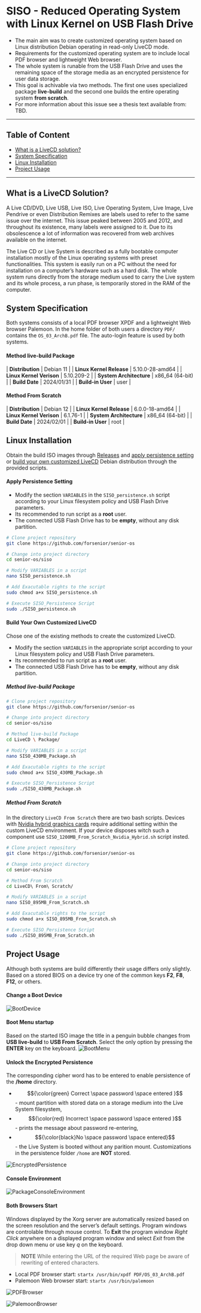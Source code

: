 # SISO - Reduced Operating System with Linux Kernel on USB Flash Drive

- The main aim was to create customized operating system based on Linux distribution Debian operating in read-only LiveCD mode. 
- Requirements for the customized operating system are to include local PDF browser and lightweight Web browser. 
- The whole system is runable from the USB Flash Drive and uses the remaining space of the storage media as an encrypted persistence for user data storage. 
- This goal is achivable via two methods. The first one uses specialized package  **live-build** and the second one builds the entire operating system **from scratch**. 
- For more information about this issue see a thesis text available from: TBD.

---

## Table of Content
- [What is a LiveCD solution?](#what-is-a-livecd-solution)
- [System Specification](#system-specification)
- [Linux Installation](#linux-installation)
- [Project Usage](#project-usage)

---

## What is a LiveCD Solution?
A Live CD/DVD, Live USB, Live ISO, Live Operating System, Live Image, Live
Pendrive or even Distribution Remixes are labels used to refer to the same issue over the internet. This issue peaked between 2005 and 2012, and throughout its existence, many labels were assigned to it. Due to its obsolescence a lot of information was recovered from web archives available on the internet.

The Live CD or Live System is described as a fully bootable computer installation mostly of the Linux operating systems with preset functionalities. This system is easily run on a PC without the need for installation on a computer’s hardware such as a hard disk. The whole system runs directly from the storage medium used to carry the Live system and its whole process, a run phase, is temporarily stored in the RAM of the computer.

## System Specification
Both systems consists of a local PDF browser XPDF and a lightweight Web browser Palemoon. In the home folder of both users a directory `PDF/` contains the `OS_03_ArchB.pdf` file. The auto-login feature is used by both systems.

#### Method live-build Package
| **Distribution** | Debian 11 |
| **Linux Kernel Release** | 5.10.0-28-amd64 |
| **Linux Kernel Verison** | 5.10.209-2 |
| **System Architecture** | x86_64 (64-bit) |
| **Build Date** | 2024/01/31 |
| **Build-in User** | user |


#### Method From Scratch
| **Distribution** | Debian 12 |
| **Linux Kernel Release** | 6.0.0-18-amd64 |
| **Linux Kernel Verison** | 6.1.76-1 |
| **System Architecture** | x86_64 (64-bit) |
| **Build Date** | 2024/02/01 |
| **Build-in User** | root |

## Linux Installation
Obtain the build ISO images through [Releases](https://github.com/forsenior/senior-os/releases) and [apply persistence setting](#apply-persistence-setting) or [build your own customized LiveCD](#build-your-own-customized-livecd) Debian distribution through the provided scripts. 

#### Apply Persistence Setting
- Modify the section `VARIABLES` in the `SISO_persistence.sh` script according to your Linux filesystem policy and USB Flash Drive parameters. 
- Its recommended to run script as a **root** user.
- The connected USB Flash Drive has to be **empty**, without any disk partition.

```bash
# Clone project repository
git clone https://github.com/forsenior/senior-os

# Change into project directory
cd senior-os/siso

# Modify VARIABLES in a script
nano SISO_persistence.sh

# Add Exacutable rights to the script 
sudo chmod a+x SISO_persistence.sh 

# Execute SISO_Persistence Script
sudo ./SISO_persistence.sh
```

#### Build Your Own Customized LiveCD
Chose one of the existing methods to create the customized LiveCD.

- Modify the section `VARIABLES` in the appropriate script according to your Linux filesystem policy and USB Flash Drive parameters.
- Its recommended to run script as a **root** user.
- The connected USB Flash Drive has to be **empty**, without any disk partition.

##### Method live-build Package
```bash
# Clone project repository
git clone https://github.com/forsenior/senior-os

# Change into project directory
cd senior-os/siso

# Method live-build Package
cd LiveCD \ Package/

# Modify VARIABLES in a script
nano SISO_430MB_Package.sh

# Add Exacutable rights to the script 
sudo chmod a+x SISO_430MB_Package.sh 

# Execute SISO_Persistence Script
sudo ./SISO_430MB_Package.sh
```

##### Method From Scratch
In the directory `LiveCD From Scratch` there are two bash scripts. Devices with [Nvidia hybrid graphics cards](https://wiki.debian.org/NvidiaGraphicsDrivers#NVIDIA_Proprietary_Driver) require additional setting within the custom LiveCD environment. If your device disposes witch such a component use `SISO_1200MB_From_Scratch_Nvidia_Hybrid.sh` script insted.

```bash
# Clone project repository
git clone https://github.com/forsenior/senior-os

# Change into project directory
cd senior-os/siso

# Method From Scratch
cd LiveCD\ From\ Scratch/

# Modify VARIABLES in a script
nano SISO_895MB_From_Scratch.sh

# Add Exacutable rights to the script 
sudo chmod a+x SISO_895MB_From_Scratch.sh 

# Execute SISO_Persistence Script
sudo ./SISO_895MB_From_Scratch.sh

```

## Project Usage
Although both systems are build differently their usage differs only slightly. Based on a stored BIOS on a device try one of the common keys **F2**, **F8**, **F12**, or others.

#### Change a Boot Device 
![BootDevice](https://github.com/forsenior/senior-os/blob/main/siso/LiveCD%20From%20Scratch/Screens/SISO_1_Boot.png)

#### Boot Menu startup
Based on the started ISO image the title in a penguin bubble changes from **USB live-build** to **USB From Scratch**. Select the only option by pressing the **ENTER** key on the keyboard.
![BootMenu](https://github.com/forsenior/senior-os/blob/main/siso/LiveCD%20Package/Screens/SISO_2_Grub.png)

#### Unlock the Encrypted Persistence
The corresponding cipher word has to be entered to enable persistence of the **/home** directory.

- $${\color{green} Correct \space password \space entered }$$ - mount partition with stored data on a storage medium into the Live System filesystem,
- $${\color{red} Incorrect \space password \space entered }$$ - prints the message about password re-entering, 
- $${\color{black}No \space password \space entered}$$ - the Live System is booted without any parition mount. Customizations in the persistence folder `/home` are **NOT** stored.

![EncryptedPersistence](https://github.com/forsenior/senior-os/blob/main/siso/VirtualBox/13_SISO_VB_Encrypted_Persistence.png)

#### Console Environment
![PackageConsoleEnvironment](https://github.com/forsenior/senior-os/blob/main/siso/VirtualBox/14_SISO_VB_Conole.png)

#### Both Browsers Start
Windows displayed by the Xorg server are automatically resized based on the screen resolution and the server’s default settings. Program windows are controlable through mouse control. To **Exit** the program window *Right Click* anywhere on a displayed program window and select *Exit* from the drop down menu or use key *q* on the keyboard.

> **NOTE** While entering the URL of the required Web page be aware of rewriting of entered characters.

- Local PDF browser start: `startx /usr/bin/xpdf PDF/OS_03_ArchB.pdf`
- Palemoon Web browser start: `startx /usr/bin/palemoon`

![PDFBrowser](https://github.com/forsenior/senior-os/blob/main/siso/LiveCD%20Package/Screens/SISO_5_PDF_Browser.png)

![PalemoonBrowser](https://github.com/forsenior/senior-os/blob/main/siso/LiveCD%20Package/Screens/SISO_6_Palemoon_Web_Browser.png)

